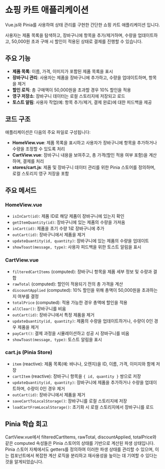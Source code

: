 # 쇼핑 카트 애플리케이션

Vue.js와 Pinia를 사용하여 상태 관리를 구현한 간단한 쇼핑 카트 애플리케이션 입니다.

사용자는 제품 목록을 탐색하고, 장바구니에 항목을 추가/제거하며, 수량을 업데이트하고, 50,000원 초과 구매 시 할인이 적용된 상태로 결제를 진행할 수 있습니다.

## 주요 기능

*   **제품 목록**: 이름, 가격, 이미지가 포함된 제품 목록을 표시
*   **장바구니 관리**: 사용자는 제품을 장바구니에 추가하고, 수량을 업데이트하며, 항목을 제거
*   **할인 로직**: 총 구매액이 50,000원을 초과할 경우 10% 할인을 적용
*   **영구 저장소**: 장바구니 데이터는 로컬 스토리지에 저장되고 로드
*   **토스트 알림**: 사용자 작업(예: 항목 추가/제거, 결제 완료)에 대한 피드백을 제공

## 코드 구조

애플리케이션은 다음의 주요 파일로 구성됩니다:

*   **HomeView.vue**: 제품 목록을 표시하고 사용자가 장바구니에 항목을 추가하거나 수량을 조정할 수 있도록 처리
*   **CartView.vue**: 장바구니 내용을 보여주고, 총 가격(할인 적용 여부 포함)을 계산하며, 결제를 처리
*   **stores/cart.js**: 제품 및 장바구니 데이터 관리를 위한 Pinia 스토어를 정의하며, 로컬 스토리지 영구 저장을 포함

## 주요 메서드

### HomeView.vue

*   `isInCart(id)`: 제품 ID로 해당 제품이 장바구니에 있는지 확인
*   `getItemQuantity(id)`: 장바구니에 있는 제품의 수량을 가져옴
*   `inCart(id)`: 제품을 초기 수량 1로 장바구니에 추가
*   `outCart(id)`: 장바구니에서 제품을 제거
*   `updateQuantity(id, quantity)`: 장바구니에 있는 제품의 수량을 업데이트
*   `showToast(message, type)`: 사용자 피드백을 위한 토스트 알림을 표시

### CartView.vue

*   `filteredCartItems` (computed): 장바구니 항목을 제품 세부 정보 및 수량과 결합
*   `rawTotal` (computed): 할인이 적용되기 전의 총 가격을 계산
*   `discountApplied` (computed): 10% 할인을 위해 총액이 50,000원을 초과하는지 여부를 결정
*   `totalPrice` (computed): 적용 가능한 경우 총액에 할인을 적용
*   `allClear()`: 장바구니를 비움
*   `outCart(id)`: 장바구니에서 특정 제품을 제거
*   `updateQuantity(id, quantity)`: 제품의 수량을 업데이트하거나, 수량이 0인 경우 제품을 제거
*   `payCart()`: 결제 과정을 시뮬레이션하고 성공 시 장바구니를 비움
*   `showToast(message, type)`: 토스트 알림을 표시

### cart.js (Pinia Store)

*   `item` (reactive): 제품 목록(예: 바나나, 오렌지)을 ID, 이름, 가격, 이미지와 함께 저장
*   `cartItem` (reactive): 장바구니 항목을 `{ id, quantity }` 쌍으로 저장
*   `updateQuantity(id, quantity)`: 장바구니에 제품을 추가하거나 수량을 업데이트하며, 수량이 0인 경우 제거
*   `outCart(id)`: 장바구니에서 제품을 제거
*   `saveCartToLocalStorage()`: 장바구니를 로컬 스토리지에 저장
*   `loadCartFromLocalStorage()`: 초기화 시 로컬 스토리지에서 장바구니를 로드

## Pinia 학습 회고
CartView.vue에서 filteredCartItems, rawTotal, discountApplied, totalPrice와 같은 computed 속성들은 Pinia 스토어의 상태를 기반으로 계산된 파생 상태입니다. Pinia 스토어 자체에서도 getters를 정의하여 이러한 파생 상태를 관리할 수 있으며, 이는 컴포넌트에서 복잡한 계산 로직을 분리하고 재사용성을 높이는 데 기여할 수 있다는 것을 알게되었습니다.